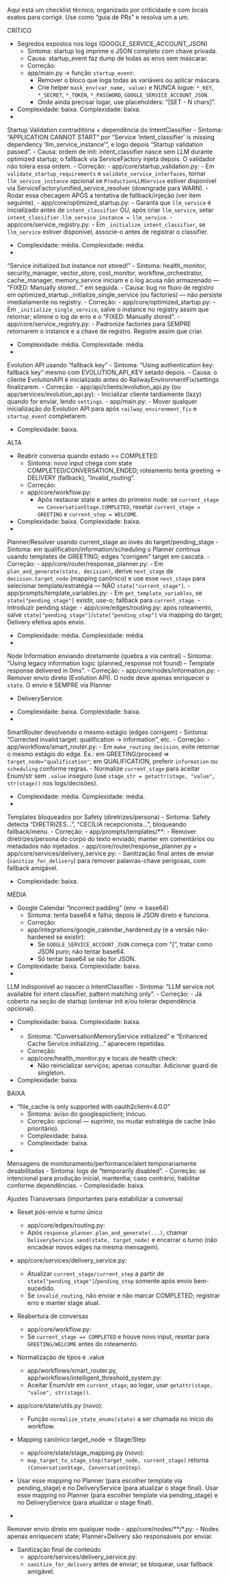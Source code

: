 Aqui está um checklist técnico, organizado por criticidade e com locais exatos para corrigir. Use como “guia de PRs” e
resolva um a um.

CRÍTICO

- Segredos expostos nos logs (GOOGLE_SERVICE_ACCOUNT_JSON)
    - Sintoma: startup log imprime o JSON completo com chave privada.
    - Causa: startup_event faz dump de todas as envs sem mascarar.
    - Correção:
    - app/main.py → função `startup_event`:
      - Remover o bloco que loga todas as variáveis ou aplicar máscara.
      - Crie helper `mask_env(var_name, value)` e NUNCA logue: `*_KEY`, `*_SECRET`, `*_TOKEN`, `*_PASSWORD`,
`GOOGLE_SERVICE_ACCOUNT_JSON`.
      - Onde ainda precisar logar, use placeholders: “[SET - N chars]”.
- Complexidade: baixa.
Complexidade: baixa.
- 
Startup Validation contraditória + dependência do IntentClassifier
    - Sintoma: “APPLICATION CANNOT START” por “Service ‘intent_classifier’ is missing dependency
‘llm_service_instance’”, e logo depois “Startup validation passed”.
    - Causa: ordem de init: intent_classifier nasce sem LLM durante optimized startup; o fallback via ServiceFactory
injeta depois. O validador não tolera essa ordem.
    - Correção:
    - app/core/startup_validation.py:
      - Em `validate_startup_requirements` e `validate_service_interfaces`, tornar `llm_service_instance` opcional se
`ProductionLLMService` estiver disponível via ServiceFactory/unified_service_resolver (downgrade para WARN).
      - Rodar essa checagem APÓS a tentativa de fallback/injeção (ver item seguinte).
    - app/core/optimized_startup.py:
      - Garanta que `llm_service` é inicializado antes de `intent_classifier` OU, após criar `llm_service`, setar
`intent_classifier.llm_service_instance = llm_service`.
    - app/core/service_registry.py:
      - Em `_initialize_intent_classifier`, se `llm_service` estiver disponível, associe-o antes de registrar o
classifier.
- Complexidade: média.
Complexidade: média.
- 
“Service initialized but instance not stored!”
    - Sintoma: health_monitor, security_manager, vector_store, cost_monitor, workflow_orchestrator, cache_manager,
memory_service iniciam e o log acusa não armazenado — “FIXED: Manually stored…” em seguida.
    - Causa: bug no fluxo de registro em optimized_startup._initialize_single_service (ou factories) — não persiste
imediatamente no registry.
    - Correção:
    - app/core/optimized_startup.py:
      - Em `_initialize_single_service`, salve o instance no registry assim que retornar; elimine o log de erro e o
“FIXED: Manually stored”.
    - app/core/service_registry.py:
      - Padronize factories para SEMPRE retornarem o instance e a chave de registro. Registre assim que criar.
- Complexidade: média.
Complexidade: média.
- 
Evolution API usando “fallback key”
    - Sintoma: “Using authentication key: fallback key” mesmo com EVOLUTION_API_KEY setado depois.
    - Causa: o cliente EvolutionAPI é inicializado antes do RailwayEnvironmentFix/settings finalizarem.
    - Correção:
    - app/api/clients/evolution_api.py (ou app/services/evolution_api.py):
      - Inicializar cliente tardiamente (lazy) quando for enviar, lendo `settings`.
    - app/main.py:
      - Mover qualquer inicialização do Evolution API para após `railway_environment_fix` e `startup_event`
completarem.
- Complexidade: baixa.

ALTA

- Reabrir conversa quando estado == COMPLETED
    - Sintoma: novo input chega com state COMPLETED/CONVERSATION_ENDED; roteamento tenta greeting → DELIVERY
(fallback), “invalid_routing”.
    - Correção:
    - app/core/workflow.py:
      - Após restaurar state e antes do primeiro node: se `current_stage == ConversationStage.COMPLETED`, resetar
`current_stage = GREETING` e `current_step = WELCOME`.
- Complexidade: baixa.
Complexidade: baixa.
- 
Planner/Resolver usando current_stage ao invés do target/pending_stage
    - Sintoma: em qualification/information/scheduling o Planner continua usando templates de GREETING; edges
“corrigem” target em cascata.
    - Correção:
    - app/core/router/response_planner.py:
      - Em `plan_and_generate(state, decision)`, derive `next_stage` de `decision.target_node` (mapping canônico) e use
esse `next_stage` para selecionar template/estratégia — NÃO `state["current_stage"]`.
    - app/prompts/template_variables.py:
      - Em `get_template_variables`, se `state["pending_stage"]` existir, use-o; fallback para `current_stage`.
    - Introduzir pending stage:
      - app/core/edges/routing.py: após roteamento, salve `state["pending_stage"]`/`state["pending_step"]` via mapping
do target; Delivery efetiva após envio.
- Complexidade: média.
Complexidade: média.
- 
Node Information enviando diretamente (quebra a via central)
    - Sintoma: “Using legacy information logic (planned_response not found) – Template response delivered in 0ms”.
    - Correção:
    - app/core/nodes/information.py:
      - Remover envio direto (Evolution API). O node deve apenas enriquecer o `state`. O envio é SEMPRE via Planner
+ DeliveryService.
- Complexidade: baixa.
Complexidade: baixa.
- 
SmartRouter devolvendo o mesmo estágio (edges corrigem)
    - Sintoma: “Corrected invalid target: qualification → information”, etc.
    - Correção:
    - app/workflows/smart_router.py:
      - Em `make_routing_decision`, evite retornar o mesmo estágio do edge. Ex.: em GREETING/proceed =>
`target_node="qualification"`; em QUALIFICATION, preferir `information` ou `scheduling` conforme regras.
      - Normalize `current_stage` para aceitar Enum/str sem `.value` inseguro (use `stage_str = getattr(stage, "value",
str(stage))` nos logs/decisões).
- Complexidade: média.
Complexidade: média.
- 
Templates bloqueados por Safety (diretrizes/persona)
    - Sintoma: Safety detecta “DIRETRIZES…”, “CECÍLIA recepcionista…”, bloqueando fallback/menu.
    - Correção:
    - app/prompts/templates/**:
      - Remover diretrizes/persona do corpo do texto enviado; manter em comentários ou metadados não injetados.
    - app/core/router/response_planner.py + app/core/services/delivery_service.py:
      - Sanitização final antes de enviar (`sanitize_for_delivery`) para remover palavras-chave perigosas, com fallback
amigável.
- Complexidade: baixa.

MÉDIA

- Google Calendar “Incorrect padding” (env → base64)
    - Sintoma: tenta base64 e falha; depois lê JSON direto e funciona.
    - Correção:
    - app/integrations/google_calendar_hardened.py (e a versão não-hardened se existir):
      - Se `GOOGLE_SERVICE_ACCOUNT_JSON` começa com “{”, tratar como JSON puro; não tentar base64.
      - Só tentar base64 se não for JSON.
- Complexidade: baixa.
Complexidade: baixa.
- 
LLM indisponível ao nascer o IntentClassifier
    - Sintoma: “LLM service not available for intent classifier, pattern matching only”.
    - Correção:
    - Já coberto na seção de startup (ordenar init e/ou tolerar dependência opcional).
- Complexidade: baixa.
Complexidade: baixa.
- 
    - Sintoma: “ConversationMemoryService initialized” e “Enhanced Cache Service initializing…” aparecem repetidas.
    - Correção:
    - app/core/health_monitor.py e locais de health check:
      - Não reinicializar serviços; apenas consultar. Adicionar guard de singleton.
- Complexidade: baixa.

BAIXA

- “file_cache is only supported with oauth2client<4.0.0”
    - Sintoma: aviso do googleapiclient; inócuo.
    - Correção: opcional — suprimir, ou mudar estratégia de cache (não prioritário).
    - Complexidade: baixa.
    - Complexidade: baixa.
- 
Mensagens de monitoramento/performance/alert temporariamente desabilitadas
    - Sintoma: logs de “temporarily disabled”.
    - Correção: se intencional para produção inicial, mantenha; caso contrário, habilitar conforme dependências.
    - Complexidade: baixa.

Ajustes Transversais (importantes para estabilizar a conversa)

- Reset pós-envio e turno único
    - app/core/edges/routing.py:
    - Após `response_planner.plan_and_generate(...)`, chamar `DeliveryService.send(state, target_node)` e encerrar o
turno (não encadear novos edges na mesma mensagem).
- app/core/services/delivery_service.py:
    - Atualizar `current_stage/current_step` a partir de `state["pending_stage"]`/`pending_step` somente após envio
bem-sucedido.
    - Se `invalid_routing`, não enviar e não marcar COMPLETED; registrar erro e manter stage atual.

- Reabertura de conversas
    - app/core/workflow.py:
    - Se `current_stage == COMPLETED` e houve novo input, resetar para `GREETING/WELCOME` antes do roteamento.

- Normalização de tipos e .value
    - app/workflows/smart_router.py, app/workflows/intelligent_threshold_system.py:
    - Aceitar Enum/str em `current_stage`; ao logar, usar `getattr(stage, "value", str(stage))`.
- app/core/state/utils.py (novo):
    - Função `normalize_state_enums(state)` a ser chamada no início do workflow.

- Mapping canônico target_node → Stage/Step
    - app/core/state/stage_mapping.py (novo):
    - `map_target_to_stage_step(target_node, current_stage)` retorna `(ConversationStage, ConversationStep)`.
- Usar esse mapping no Planner (para escolher template via pending_stage) e no DeliveryService (para atualizar o stage
final).
Usar esse mapping no Planner (para escolher template via pending_stage) e no DeliveryService (para atualizar o stage
final).
- 
Remover envio direto em qualquer node
    - app/core/nodes/**/*.py:
    - Nodes apenas enriquecem state; Planner+Delivery são responsáveis por enviar.

- Sanitização final de conteúdo
    - app/core/services/delivery_service.py:
    - `sanitize_for_delivery` antes de enviar; se bloquear, usar fallback amigável.